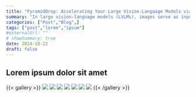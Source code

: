 ```yaml
---
title: "PyramidDrop: Accelerating Your Large Vision-Language Models via Pyramid Visual Redundancy Reduction"
summary: "In large vision-language models (LVLMs), images serve as inputs that carry a wealth of information. As the idiom 'A picture is worth a thousand words' implies, representing a single image in current LVLMs can require hundreds or even thousands of tokens."
categories: ["Post","Blog",]
tags: ["post","lorem","ipsum"]
#externalUrl: ""
# showSummary: true
date: 2024-10-22
draft: false
---
```


## Lorem ipsum dolor sit amet

{{< gallery >}}
  <img src="paper_imgs/1.jpg" class="grid-w33" />
  <img src="paper_imgs/2.jpg" class="grid-w33" />
  <img src="paper_imgs/3.jpg" class="grid-w33" />
  <img src="paper_imgs/4.jpg" class="grid-w33" />
  <img src="paper_imgs/5.jpg" class="grid-w33" />
  <img src="paper_imgs/6.jpg" class="grid-w33" />
  <img src="paper_imgs/7.jpg" class="grid-w33" />
{{< /gallery >}}